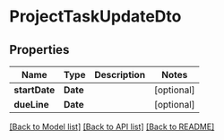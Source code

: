 # ProjectTaskUpdateDto

## Properties
Name | Type | Description | Notes
------------ | ------------- | ------------- | -------------
**startDate** | **Date** |  | [optional] 
**dueLine** | **Date** |  | [optional] 

[[Back to Model list]](../README.md#documentation-for-models) [[Back to API list]](../README.md#documentation-for-api-endpoints) [[Back to README]](../README.md)


